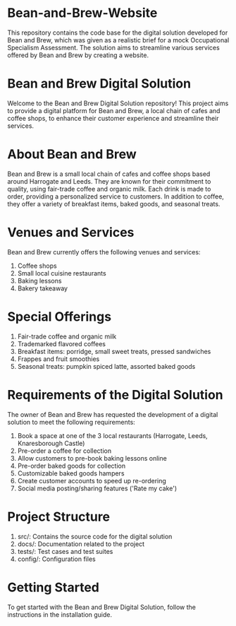 # Bean-and-Brew-Website
This repository contains the code base for the digital solution developed for Bean and Brew, which was given as a realistic brief for a mock Occupational Specialism Assessment. 
The solution aims to streamline various services offered by Bean and Brew by creating a website.


# Bean and Brew Digital Solution
Welcome to the Bean and Brew Digital Solution repository! This project aims to provide a digital platform for Bean and Brew, a local chain of cafes and coffee shops, to enhance their customer experience and streamline their services.

# About Bean and Brew
Bean and Brew is a small local chain of cafes and coffee shops based around Harrogate and Leeds. They are known for their commitment to quality, using fair-trade coffee and organic milk. Each drink is made to order, providing a personalized service to customers. In addition to coffee, they offer a variety of breakfast items, baked goods, and seasonal treats.

# Venues and Services
Bean and Brew currently offers the following venues and services:
1. Coffee shops
2. Small local cuisine restaurants
3. Baking lessons
4. Bakery takeaway
# Special Offerings
1. Fair-trade coffee and organic milk
2. Trademarked flavored coffees
3. Breakfast items: porridge, small sweet treats, pressed sandwiches
4. Frappes and fruit smoothies
5. Seasonal treats: pumpkin spiced latte, assorted baked goods

# Requirements of the Digital Solution
The owner of Bean and Brew has requested the development of a digital solution to meet the following requirements:

1. Book a space at one of the 3 local restaurants (Harrogate, Leeds, Knaresborough Castle)
2. Pre-order a coffee for collection
3. Allow customers to pre-book baking lessons online
4. Pre-order baked goods for collection
5. Customizable baked goods hampers
6. Create customer accounts to speed up re-ordering
7. Social media posting/sharing features ('Rate my cake')

# Project Structure

1. src/: Contains the source code for the digital solution
2. docs/: Documentation related to the project
3. tests/: Test cases and test suites
4. config/: Configuration files

# Getting Started
To get started with the Bean and Brew Digital Solution, follow the instructions in the installation guide.
